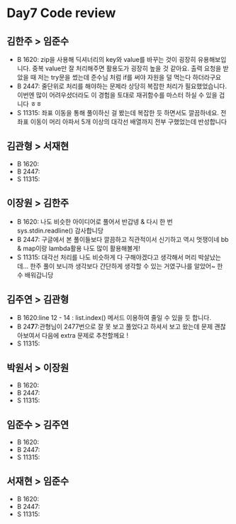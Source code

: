 # Day7 Code review

## 김한주 > 임준수
- B 1620: zip을 사용해 딕셔너리의 key와 value를 바꾸는 것이 굉장히 유용해보입니다. 중복 value만 잘 처리해주면 활용도가 굉장히 높을 것 같아요. 출력 요청을 받았을 때 저는 try문을 썼는데 준수님 처럼 if를 써야 자원을 덜 먹는다 하더라구요
- B 2447: 줄단위로 처리를 해야하는 문제라 상당히 복잡한 처리가 필요했었습니다. 이번엔 많이 어려우셨더라도 이 경험을 토대로 재귀함수를 마스터 하실 수 있을 겁니다 ㅎㅎ
- S 11315: 좌표 이동을 통해 풀이하신 걸 봤는데 복잡한 듯 하면서도 깔끔하네요. 전 좌표 이동이 머리 아파서 5개 이상의 대각선 배열까지 전부 구했었는데 반성합니다
## 김관형 > 서재현
- B 1620:
- B 2447:
- S 11315:
## 이장원 > 김한주
- B 1620: 나도 비슷한 아이디어로 풀어서 반갑넹 & 다시 한 번 sys.stdin.readline() 감사합니당
- B 2447: 구글에서 본 풀이들보다 깔끔하고 직관적이서 신기하고 역시 멋쟁이네 bb & map이랑 lambda활용 나도 많이 활용해볼게!
- S 11315: 대각선 처리를 나도 비슷하게 다 구해야겠다고 생각해서 머리 박살났는데... 한주 풀이 보니까 생각보다 간단하게 생각할 수 있는 거였구나를 알았어~ 한 수 배워갑니당
## 김주연 > 김관형
- B 1620:line 12 - 14 : list.index() 메서드 이용하여 줄일 수 있을 듯 합니다. 
- B 24**7**7:관형님이 2477번으로 잘 못 보고 풀었다고 하셔서 보고 왔는데 문제 괜찮아보여서 다음에 extra 문제로 추천할께요 !
- S 11315:
## 박원서 > 이장원
- B 1620:
- B 2447:
- S 11315:
## 임준수 > 김주연
- B 1620:
- B 2447:
- S 11315:
## 서재현 > 임준수
- B 1620:
- B 2447:
- S 11315:
